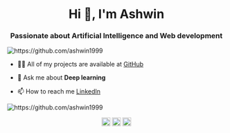 <h1 align="center">Hi 👋, I'm Ashwin</h1>

<h3 align="center">Passionate about Artificial Intelligence and Web development</h3>

<p align="left"> <img src="https://komarev.com/ghpvc/?username=ashwin1999" alt="https://github.com/ashwin1999" /> </p>

- 👨‍💻 All of my projects are available at [GitHub](https://github.com/Ashwin1999?tab=repositories)

- 💬 Ask me about **Deep learning**

- 📫 How to reach me [LinkedIn](https://www.linkedin.com/in/ashwin-bala1999/)

<img src="https://github-readme-stats.vercel.app/api?username=ashwin1999&show_icons=true" alt="https://github.com/ashwin1999" /> </p>

<p align="center">
<a href="https://linkedin.com/in/ashwin-bala1999/" target="blank"><img align="center" src="https://cdn.jsdelivr.net/npm/simple-icons@3.0.1/icons/linkedin.svg" alt="https://www.linkedin.com/in/ashwin-bala1999/" height="20" width="20" /></a>
<a href="https://kaggle.com/ashwinbala1999" target="blank"><img align="center" src="https://cdn.jsdelivr.net/npm/simple-icons@3.0.1/icons/kaggle.svg" alt="https://www.kaggle.com/ashwinbala1999" height="20" width="20" /></a>
<a href="https://twitter.com/AshwinBala14" target="blank"><img align="center" src="https://cdn.jsdelivr.net/npm/simple-icons@3.0.1/icons/twitter.svg" alt="https://twitter.com/AshwinBala14" height="20" width="20" /></a>
</p>
